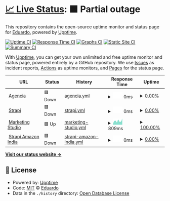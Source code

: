 # [📈 Live Status](https://edunick.github.io/upptime): <!--live status--> **🟧 Partial outage**

This repository contains the open-source uptime monitor and status page for [Eduardo](https://edunick.github.io/upptime), powered by [Upptime](https://github.com/upptime/upptime).

[![Uptime CI](https://github.com/edunick/upptime/workflows/Uptime%20CI/badge.svg)](https://github.com/edunick/upptime/actions?query=workflow%3A%22Uptime+CI%22)
[![Response Time CI](https://github.com/edunick/upptime/workflows/Response%20Time%20CI/badge.svg)](https://github.com/edunick/upptime/actions?query=workflow%3A%22Response+Time+CI%22)
[![Graphs CI](https://github.com/edunick/upptime/workflows/Graphs%20CI/badge.svg)](https://github.com/edunick/upptime/actions?query=workflow%3A%22Graphs+CI%22)
[![Static Site CI](https://github.com/edunick/upptime/workflows/Static%20Site%20CI/badge.svg)](https://github.com/edunick/upptime/actions?query=workflow%3A%22Static+Site+CI%22)
[![Summary CI](https://github.com/edunick/upptime/workflows/Summary%20CI/badge.svg)](https://github.com/edunick/upptime/actions?query=workflow%3A%22Summary+CI%22)

With [Upptime](https://upptime.js.org), you can get your own unlimited and free uptime monitor and status page, powered entirely by a GitHub repository. We use [Issues](https://github.com/edunick/upptime/issues) as incident reports, [Actions](https://github.com/edunick/upptime/actions) as uptime monitors, and [Pages](https://edunick.github.io/upptime) for the status page.

<!--start: status pages-->
<!-- This summary is generated by Upptime (https://github.com/upptime/upptime) -->
<!-- Do not edit this manually, your changes will be overwritten -->
<!-- prettier-ignore -->
| URL | Status | History | Response Time | Uptime |
| --- | ------ | ------- | ------------- | ------ |
| <img alt="" src="https://icons.duckduckgo.com/ip3/agencia.portinos.com.ico" height="13"> [Agencia](https://agencia.portinos.com) | 🟥 Down | [agencia.yml](https://github.com/edunick/edubot/commits/HEAD/history/agencia.yml) | <details><summary><img alt="Response time graph" src="./graphs/agencia/response-time-week.png" height="20"> 0ms</summary><br><a href="https://edunick.github.io/edubot/history/agencia"><img alt="Response time 0" src="https://img.shields.io/endpoint?url=https%3A%2F%2Fraw.githubusercontent.com%2Fedunick%2Fedubot%2FHEAD%2Fapi%2Fagencia%2Fresponse-time.json"></a><br><a href="https://edunick.github.io/edubot/history/agencia"><img alt="24-hour response time 0" src="https://img.shields.io/endpoint?url=https%3A%2F%2Fraw.githubusercontent.com%2Fedunick%2Fedubot%2FHEAD%2Fapi%2Fagencia%2Fresponse-time-day.json"></a><br><a href="https://edunick.github.io/edubot/history/agencia"><img alt="7-day response time 0" src="https://img.shields.io/endpoint?url=https%3A%2F%2Fraw.githubusercontent.com%2Fedunick%2Fedubot%2FHEAD%2Fapi%2Fagencia%2Fresponse-time-week.json"></a><br><a href="https://edunick.github.io/edubot/history/agencia"><img alt="30-day response time 0" src="https://img.shields.io/endpoint?url=https%3A%2F%2Fraw.githubusercontent.com%2Fedunick%2Fedubot%2FHEAD%2Fapi%2Fagencia%2Fresponse-time-month.json"></a><br><a href="https://edunick.github.io/edubot/history/agencia"><img alt="1-year response time 0" src="https://img.shields.io/endpoint?url=https%3A%2F%2Fraw.githubusercontent.com%2Fedunick%2Fedubot%2FHEAD%2Fapi%2Fagencia%2Fresponse-time-year.json"></a></details> | <details><summary><a href="https://edunick.github.io/edubot/history/agencia">0.00%</a></summary><a href="https://edunick.github.io/edubot/history/agencia"><img alt="All-time uptime 0.00%" src="https://img.shields.io/endpoint?url=https%3A%2F%2Fraw.githubusercontent.com%2Fedunick%2Fedubot%2FHEAD%2Fapi%2Fagencia%2Fuptime.json"></a><br><a href="https://edunick.github.io/edubot/history/agencia"><img alt="24-hour uptime 0.00%" src="https://img.shields.io/endpoint?url=https%3A%2F%2Fraw.githubusercontent.com%2Fedunick%2Fedubot%2FHEAD%2Fapi%2Fagencia%2Fuptime-day.json"></a><br><a href="https://edunick.github.io/edubot/history/agencia"><img alt="7-day uptime 0.00%" src="https://img.shields.io/endpoint?url=https%3A%2F%2Fraw.githubusercontent.com%2Fedunick%2Fedubot%2FHEAD%2Fapi%2Fagencia%2Fuptime-week.json"></a><br><a href="https://edunick.github.io/edubot/history/agencia"><img alt="30-day uptime 1.38%" src="https://img.shields.io/endpoint?url=https%3A%2F%2Fraw.githubusercontent.com%2Fedunick%2Fedubot%2FHEAD%2Fapi%2Fagencia%2Fuptime-month.json"></a><br><a href="https://edunick.github.io/edubot/history/agencia"><img alt="1-year uptime 0.00%" src="https://img.shields.io/endpoint?url=https%3A%2F%2Fraw.githubusercontent.com%2Fedunick%2Fedubot%2FHEAD%2Fapi%2Fagencia%2Fuptime-year.json"></a></details>
| <img alt="" src="https://icons.duckduckgo.com/ip3/strapi.portinos.com.ico" height="13"> [Strapi](https://strapi.portinos.com/retailers/) | 🟥 Down | [strapi.yml](https://github.com/edunick/edubot/commits/HEAD/history/strapi.yml) | <details><summary><img alt="Response time graph" src="./graphs/strapi/response-time-week.png" height="20"> 0ms</summary><br><a href="https://edunick.github.io/edubot/history/strapi"><img alt="Response time 0" src="https://img.shields.io/endpoint?url=https%3A%2F%2Fraw.githubusercontent.com%2Fedunick%2Fedubot%2FHEAD%2Fapi%2Fstrapi%2Fresponse-time.json"></a><br><a href="https://edunick.github.io/edubot/history/strapi"><img alt="24-hour response time 0" src="https://img.shields.io/endpoint?url=https%3A%2F%2Fraw.githubusercontent.com%2Fedunick%2Fedubot%2FHEAD%2Fapi%2Fstrapi%2Fresponse-time-day.json"></a><br><a href="https://edunick.github.io/edubot/history/strapi"><img alt="7-day response time 0" src="https://img.shields.io/endpoint?url=https%3A%2F%2Fraw.githubusercontent.com%2Fedunick%2Fedubot%2FHEAD%2Fapi%2Fstrapi%2Fresponse-time-week.json"></a><br><a href="https://edunick.github.io/edubot/history/strapi"><img alt="30-day response time 0" src="https://img.shields.io/endpoint?url=https%3A%2F%2Fraw.githubusercontent.com%2Fedunick%2Fedubot%2FHEAD%2Fapi%2Fstrapi%2Fresponse-time-month.json"></a><br><a href="https://edunick.github.io/edubot/history/strapi"><img alt="1-year response time 0" src="https://img.shields.io/endpoint?url=https%3A%2F%2Fraw.githubusercontent.com%2Fedunick%2Fedubot%2FHEAD%2Fapi%2Fstrapi%2Fresponse-time-year.json"></a></details> | <details><summary><a href="https://edunick.github.io/edubot/history/strapi">0.00%</a></summary><a href="https://edunick.github.io/edubot/history/strapi"><img alt="All-time uptime 0.00%" src="https://img.shields.io/endpoint?url=https%3A%2F%2Fraw.githubusercontent.com%2Fedunick%2Fedubot%2FHEAD%2Fapi%2Fstrapi%2Fuptime.json"></a><br><a href="https://edunick.github.io/edubot/history/strapi"><img alt="24-hour uptime 0.00%" src="https://img.shields.io/endpoint?url=https%3A%2F%2Fraw.githubusercontent.com%2Fedunick%2Fedubot%2FHEAD%2Fapi%2Fstrapi%2Fuptime-day.json"></a><br><a href="https://edunick.github.io/edubot/history/strapi"><img alt="7-day uptime 0.00%" src="https://img.shields.io/endpoint?url=https%3A%2F%2Fraw.githubusercontent.com%2Fedunick%2Fedubot%2FHEAD%2Fapi%2Fstrapi%2Fuptime-week.json"></a><br><a href="https://edunick.github.io/edubot/history/strapi"><img alt="30-day uptime 1.38%" src="https://img.shields.io/endpoint?url=https%3A%2F%2Fraw.githubusercontent.com%2Fedunick%2Fedubot%2FHEAD%2Fapi%2Fstrapi%2Fuptime-month.json"></a><br><a href="https://edunick.github.io/edubot/history/strapi"><img alt="1-year uptime 0.00%" src="https://img.shields.io/endpoint?url=https%3A%2F%2Fraw.githubusercontent.com%2Fedunick%2Fedubot%2FHEAD%2Fapi%2Fstrapi%2Fuptime-year.json"></a></details>
| <img alt="" src="https://icons.duckduckgo.com/ip3/marketingstudio.intel.com.ico" height="13"> [Marketing Studio](https://marketingstudio.intel.com/) | 🟩 Up | [marketing-studio.yml](https://github.com/edunick/edubot/commits/HEAD/history/marketing-studio.yml) | <details><summary><img alt="Response time graph" src="./graphs/marketing-studio/response-time-week.png" height="20"> 809ms</summary><br><a href="https://edunick.github.io/edubot/history/marketing-studio"><img alt="Response time 639" src="https://img.shields.io/endpoint?url=https%3A%2F%2Fraw.githubusercontent.com%2Fedunick%2Fedubot%2FHEAD%2Fapi%2Fmarketing-studio%2Fresponse-time.json"></a><br><a href="https://edunick.github.io/edubot/history/marketing-studio"><img alt="24-hour response time 651" src="https://img.shields.io/endpoint?url=https%3A%2F%2Fraw.githubusercontent.com%2Fedunick%2Fedubot%2FHEAD%2Fapi%2Fmarketing-studio%2Fresponse-time-day.json"></a><br><a href="https://edunick.github.io/edubot/history/marketing-studio"><img alt="7-day response time 809" src="https://img.shields.io/endpoint?url=https%3A%2F%2Fraw.githubusercontent.com%2Fedunick%2Fedubot%2FHEAD%2Fapi%2Fmarketing-studio%2Fresponse-time-week.json"></a><br><a href="https://edunick.github.io/edubot/history/marketing-studio"><img alt="30-day response time 660" src="https://img.shields.io/endpoint?url=https%3A%2F%2Fraw.githubusercontent.com%2Fedunick%2Fedubot%2FHEAD%2Fapi%2Fmarketing-studio%2Fresponse-time-month.json"></a><br><a href="https://edunick.github.io/edubot/history/marketing-studio"><img alt="1-year response time 639" src="https://img.shields.io/endpoint?url=https%3A%2F%2Fraw.githubusercontent.com%2Fedunick%2Fedubot%2FHEAD%2Fapi%2Fmarketing-studio%2Fresponse-time-year.json"></a></details> | <details><summary><a href="https://edunick.github.io/edubot/history/marketing-studio">100.00%</a></summary><a href="https://edunick.github.io/edubot/history/marketing-studio"><img alt="All-time uptime 100.00%" src="https://img.shields.io/endpoint?url=https%3A%2F%2Fraw.githubusercontent.com%2Fedunick%2Fedubot%2FHEAD%2Fapi%2Fmarketing-studio%2Fuptime.json"></a><br><a href="https://edunick.github.io/edubot/history/marketing-studio"><img alt="24-hour uptime 100.00%" src="https://img.shields.io/endpoint?url=https%3A%2F%2Fraw.githubusercontent.com%2Fedunick%2Fedubot%2FHEAD%2Fapi%2Fmarketing-studio%2Fuptime-day.json"></a><br><a href="https://edunick.github.io/edubot/history/marketing-studio"><img alt="7-day uptime 100.00%" src="https://img.shields.io/endpoint?url=https%3A%2F%2Fraw.githubusercontent.com%2Fedunick%2Fedubot%2FHEAD%2Fapi%2Fmarketing-studio%2Fuptime-week.json"></a><br><a href="https://edunick.github.io/edubot/history/marketing-studio"><img alt="30-day uptime 100.00%" src="https://img.shields.io/endpoint?url=https%3A%2F%2Fraw.githubusercontent.com%2Fedunick%2Fedubot%2FHEAD%2Fapi%2Fmarketing-studio%2Fuptime-month.json"></a><br><a href="https://edunick.github.io/edubot/history/marketing-studio"><img alt="1-year uptime 100.00%" src="https://img.shields.io/endpoint?url=https%3A%2F%2Fraw.githubusercontent.com%2Fedunick%2Fedubot%2FHEAD%2Fapi%2Fmarketing-studio%2Fuptime-year.json"></a></details>
| <img alt="" src="https://icons.duckduckgo.com/ip3/strapi.portinos.com.ico" height="13"> [Strapi Amazon India](https://strapi.portinos.com/v1/api/amazon-india/get_products) | 🟥 Down | [strapi-amazon-india.yml](https://github.com/edunick/edubot/commits/HEAD/history/strapi-amazon-india.yml) | <details><summary><img alt="Response time graph" src="./graphs/strapi-amazon-india/response-time-week.png" height="20"> 0ms</summary><br><a href="https://edunick.github.io/edubot/history/strapi-amazon-india"><img alt="Response time 0" src="https://img.shields.io/endpoint?url=https%3A%2F%2Fraw.githubusercontent.com%2Fedunick%2Fedubot%2FHEAD%2Fapi%2Fstrapi-amazon-india%2Fresponse-time.json"></a><br><a href="https://edunick.github.io/edubot/history/strapi-amazon-india"><img alt="24-hour response time 0" src="https://img.shields.io/endpoint?url=https%3A%2F%2Fraw.githubusercontent.com%2Fedunick%2Fedubot%2FHEAD%2Fapi%2Fstrapi-amazon-india%2Fresponse-time-day.json"></a><br><a href="https://edunick.github.io/edubot/history/strapi-amazon-india"><img alt="7-day response time 0" src="https://img.shields.io/endpoint?url=https%3A%2F%2Fraw.githubusercontent.com%2Fedunick%2Fedubot%2FHEAD%2Fapi%2Fstrapi-amazon-india%2Fresponse-time-week.json"></a><br><a href="https://edunick.github.io/edubot/history/strapi-amazon-india"><img alt="30-day response time 0" src="https://img.shields.io/endpoint?url=https%3A%2F%2Fraw.githubusercontent.com%2Fedunick%2Fedubot%2FHEAD%2Fapi%2Fstrapi-amazon-india%2Fresponse-time-month.json"></a><br><a href="https://edunick.github.io/edubot/history/strapi-amazon-india"><img alt="1-year response time 0" src="https://img.shields.io/endpoint?url=https%3A%2F%2Fraw.githubusercontent.com%2Fedunick%2Fedubot%2FHEAD%2Fapi%2Fstrapi-amazon-india%2Fresponse-time-year.json"></a></details> | <details><summary><a href="https://edunick.github.io/edubot/history/strapi-amazon-india">0.00%</a></summary><a href="https://edunick.github.io/edubot/history/strapi-amazon-india"><img alt="All-time uptime 0.00%" src="https://img.shields.io/endpoint?url=https%3A%2F%2Fraw.githubusercontent.com%2Fedunick%2Fedubot%2FHEAD%2Fapi%2Fstrapi-amazon-india%2Fuptime.json"></a><br><a href="https://edunick.github.io/edubot/history/strapi-amazon-india"><img alt="24-hour uptime 0.00%" src="https://img.shields.io/endpoint?url=https%3A%2F%2Fraw.githubusercontent.com%2Fedunick%2Fedubot%2FHEAD%2Fapi%2Fstrapi-amazon-india%2Fuptime-day.json"></a><br><a href="https://edunick.github.io/edubot/history/strapi-amazon-india"><img alt="7-day uptime 0.00%" src="https://img.shields.io/endpoint?url=https%3A%2F%2Fraw.githubusercontent.com%2Fedunick%2Fedubot%2FHEAD%2Fapi%2Fstrapi-amazon-india%2Fuptime-week.json"></a><br><a href="https://edunick.github.io/edubot/history/strapi-amazon-india"><img alt="30-day uptime 1.38%" src="https://img.shields.io/endpoint?url=https%3A%2F%2Fraw.githubusercontent.com%2Fedunick%2Fedubot%2FHEAD%2Fapi%2Fstrapi-amazon-india%2Fuptime-month.json"></a><br><a href="https://edunick.github.io/edubot/history/strapi-amazon-india"><img alt="1-year uptime 0.00%" src="https://img.shields.io/endpoint?url=https%3A%2F%2Fraw.githubusercontent.com%2Fedunick%2Fedubot%2FHEAD%2Fapi%2Fstrapi-amazon-india%2Fuptime-year.json"></a></details>

<!--end: status pages-->

[**Visit our status website →**](https://edunick.github.io/upptime)

## 📄 License

- Powered by: [Upptime](https://github.com/upptime/upptime)
- Code: [MIT](./LICENSE) © [Eduardo](https://edunick.github.io/upptime)
- Data in the `./history` directory: [Open Database License](https://opendatacommons.org/licenses/odbl/1-0/)
